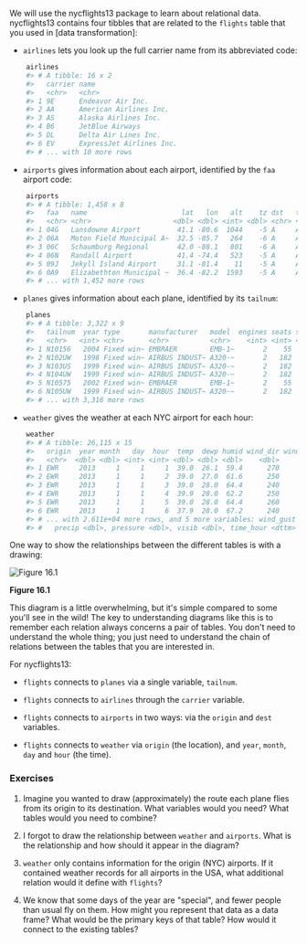 
We will use the nycflights13 package to learn about relational data. nycflights13 contains four tibbles that are related to the `flights` table that you used in [data transformation]:

*   `airlines` lets you look up the full carrier name from its abbreviated
    code:

    
```r
    airlines
    #> # A tibble: 16 x 2
    #>   carrier name                    
    #>   <chr>   <chr>                   
    #> 1 9E      Endeavor Air Inc.       
    #> 2 AA      American Airlines Inc.  
    #> 3 AS      Alaska Airlines Inc.    
    #> 4 B6      JetBlue Airways         
    #> 5 DL      Delta Air Lines Inc.    
    #> 6 EV      ExpressJet Airlines Inc.
    #> # ... with 10 more rows
```

*   `airports` gives information about each airport, identified by the `faa`
    airport code:

    
```r
    airports
    #> # A tibble: 1,458 x 8
    #>   faa   name                       lat   lon   alt    tz dst   tzone       
    #>   <chr> <chr>                    <dbl> <dbl> <int> <dbl> <chr> <chr>       
    #> 1 04G   Lansdowne Airport         41.1 -80.6  1044    -5 A     America/New~
    #> 2 06A   Moton Field Municipal A~  32.5 -85.7   264    -6 A     America/Chi~
    #> 3 06C   Schaumburg Regional       42.0 -88.1   801    -6 A     America/Chi~
    #> 4 06N   Randall Airport           41.4 -74.4   523    -5 A     America/New~
    #> 5 09J   Jekyll Island Airport     31.1 -81.4    11    -5 A     America/New~
    #> 6 0A9   Elizabethton Municipal ~  36.4 -82.2  1593    -5 A     America/New~
    #> # ... with 1,452 more rows
```

*   `planes` gives information about each plane, identified by its `tailnum`:

    
```r
    planes
    #> # A tibble: 3,322 x 9
    #>   tailnum  year type       manufacturer   model  engines seats speed engine
    #>   <chr>   <int> <chr>      <chr>          <chr>    <int> <int> <int> <chr> 
    #> 1 N10156   2004 Fixed win~ EMBRAER        EMB-1~       2    55    NA Turbo~
    #> 2 N102UW   1998 Fixed win~ AIRBUS INDUST~ A320-~       2   182    NA Turbo~
    #> 3 N103US   1999 Fixed win~ AIRBUS INDUST~ A320-~       2   182    NA Turbo~
    #> 4 N104UW   1999 Fixed win~ AIRBUS INDUST~ A320-~       2   182    NA Turbo~
    #> 5 N10575   2002 Fixed win~ EMBRAER        EMB-1~       2    55    NA Turbo~
    #> 6 N105UW   1999 Fixed win~ AIRBUS INDUST~ A320-~       2   182    NA Turbo~
    #> # ... with 3,316 more rows
```

*   `weather` gives the weather at each NYC airport for each hour:

    
```r
    weather
    #> # A tibble: 26,115 x 15
    #>   origin  year month   day  hour  temp  dewp humid wind_dir wind_speed
    #>   <chr>  <dbl> <dbl> <int> <int> <dbl> <dbl> <dbl>    <dbl>      <dbl>
    #> 1 EWR     2013     1     1     1  39.0  26.1  59.4      270      10.4 
    #> 2 EWR     2013     1     1     2  39.0  27.0  61.6      250       8.06
    #> 3 EWR     2013     1     1     3  39.0  28.0  64.4      240      11.5 
    #> 4 EWR     2013     1     1     4  39.9  28.0  62.2      250      12.7 
    #> 5 EWR     2013     1     1     5  39.0  28.0  64.4      260      12.7 
    #> 6 EWR     2013     1     1     6  37.9  28.0  67.2      240      11.5 
    #> # ... with 2.611e+04 more rows, and 5 more variables: wind_gust <dbl>,
    #> #   precip <dbl>, pressure <dbl>, visib <dbl>, time_hour <dttm>
```

One way to show the relationships between the different tables is with a drawing:


![Figure 16.1](diagrams/relational-nycflights)

**Figure 16.1**

This diagram is a little overwhelming, but it's simple compared to some you'll see in the wild! The key to understanding diagrams like this is to remember each relation always concerns a pair of tables. You don't need to understand the whole thing; you just need to understand the chain of relations between the tables that you are interested in.

For nycflights13:

* `flights` connects to `planes` via a single variable, `tailnum`. 

* `flights` connects to `airlines` through the `carrier` variable.

* `flights` connects to `airports` in two ways: via the `origin` and
  `dest` variables.

* `flights` connects to `weather` via `origin` (the location), and
  `year`, `month`, `day` and `hour` (the time).

### Exercises

1.  Imagine you wanted to draw (approximately) the route each plane flies from
    its origin to its destination. What variables would you need? What tables
    would you need to combine?

1.  I forgot to draw the relationship between `weather` and `airports`.
    What is the relationship and how should it appear in the diagram?

1.  `weather` only contains information for the origin (NYC) airports. If
    it contained weather records for all airports in the USA, what additional
    relation would it define with `flights`?

1.  We know that some days of the year are "special", and fewer people than
    usual fly on them. How might you represent that data as a data frame?
    What would be the primary keys of that table? How would it connect to the
    existing tables?
